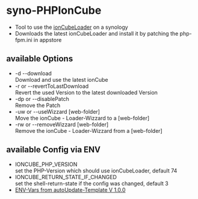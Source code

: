 # syno-PHPIonCube
 * Tool to use the [ionCubeLoader](https://www.ioncube.com/) on a synology
 * Downloads the latest ionCubeLoader and install it by patching the php-fpm.ini in appstore

## available Options
 * -d  --download  
 Download and use the latest ionCube
 * -r or --revertToLastDownload  
 Revert the used Version to the latest downloaded Version
 * -dp or --disablePatch  
 Remove the Patch
 * -uw or --useWizzard [web-folder]  
 Move the ionCube - Loader-Wizzard to a [web-folder]
 * -rw or --removeWizzard [web-folder]  
 Remove the ionCube - Loader-Wizzard from a [web-folder]

## available Config via ENV
 * IONCUBE_PHP_VERSION  
 set the PHP-Version which should use ionCubeLoader, default 74
 * IONCUBE_RETURN_STATE_IF_CHANGED  
 set the shell-return-state if the config was changed, default 3
 * [ENV-Vars from autoUpdate-Template V 1.0.0](https://github.com/joe128/autoupdateBashScript/blob/v1.0.0/README.md)

